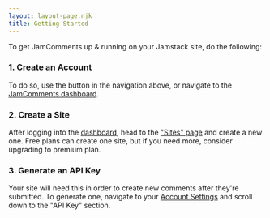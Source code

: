 ```yaml
---
layout: layout-page.njk
title: Getting Started
---
```


To get JamComments up & running on your Jamstack site, do the following:

### 1. Create an Account

To do so, use the button in the navigation above, or navigate to the [JamComments dashboard](http://app.jamcomments.com/).

### 2. Create a Site

After logging into the [dashboard](https://app.jamcomments.com), head to the ["Sites" page](https://app.jamcomments.com/settings/sites) and create a new one. Free plans can create one site, but if you need more, consider upgrading to premium plan.

### 3. Generate an API Key

Your site will need this in order to create new comments after they're submitted. To generate one, navigate to your [Account Settings](https://app.jamcomments.com/settings/account) and scroll down to the "API Key" section.
